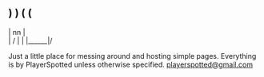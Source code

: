    ) )
  ( (
--------
|  nn  |\
|  \/  | |
|______|/

Just a little place for messing around and hosting simple pages.
Everything is by PlayerSpotted unless otherwise specified.
playerspotted@gmail.com
